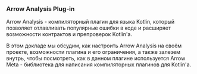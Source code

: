 ### Arrow Analysis Plug-in

Arrow Analysis - компиляторный плагин для языка Kotlin, который позволяет отлавливать популярные ошибки в коде 
и расширяет возможности контрактов и препроверок Kotlin'а.

В этом докладе мы обсудим, как настроить Arrow Analysis на своём проекте, возможности плагина и его ограничения, 
а также залезем внутрь, чтобы посмотреть, как в данном плагине используется Arrow Meta - библиотека для написания компиляторных плагинов для Kotlin'а.

